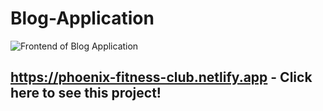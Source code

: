 # Blog-Application

![Frontend of Blog Application](https://github.com/H1m9n5hu/Blog-Application/assets/57283974/1d9b8614-f6bc-40a6-85cd-ce5ab2db6396)

## https://phoenix-fitness-club.netlify.app - Click here to see this project!
